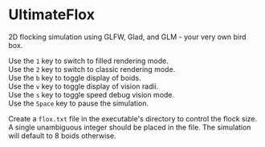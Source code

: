 # UltimateFlox
2D flocking simulation using GLFW, Glad, and GLM - your very own bird box.

Use the ```1``` key to switch to filled rendering mode.<br>
Use the ```2``` key to switch to classic rendering mode.<br>
Use the ```b``` key to toggle display of boids.<br>
Use the ```v``` key to toggle display of vision radii.<br>
Use the ```s``` key to toggle speed debug vision mode.<br>
Use the ```Space``` key to pause the simulation.<br>

Create a ```flox.txt``` file in the executable's directory to control the flock size.
A single unambiguous integer should be placed in the file. The simulation will default to 8 boids otherwise.
